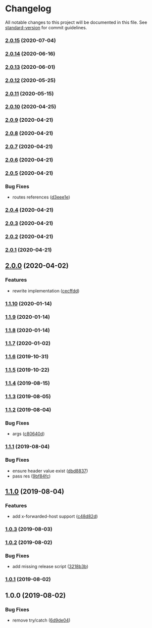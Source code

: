 # Changelog

All notable changes to this project will be documented in this file. See [standard-version](https://github.com/conventional-changelog/standard-version) for commit guidelines.

### [2.0.15](https://github.com/microlinkhq/proxy/compare/v2.0.14...v2.0.15) (2020-07-04)

### [2.0.14](https://github.com/microlinkhq/proxy/compare/v2.0.13...v2.0.14) (2020-06-16)

### [2.0.13](https://github.com/microlinkhq/proxy/compare/v2.0.12...v2.0.13) (2020-06-01)

### [2.0.12](https://github.com/microlinkhq/proxy/compare/v2.0.11...v2.0.12) (2020-05-25)

### [2.0.11](https://github.com/microlinkhq/proxy/compare/v2.0.10...v2.0.11) (2020-05-15)

### [2.0.10](https://github.com/microlinkhq/proxy/compare/v2.0.9...v2.0.10) (2020-04-25)

### [2.0.9](https://github.com/microlinkhq/proxy/compare/v2.0.8...v2.0.9) (2020-04-21)

### [2.0.8](https://github.com/microlinkhq/proxy/compare/v2.0.7...v2.0.8) (2020-04-21)

### [2.0.7](https://github.com/microlinkhq/proxy/compare/v2.0.6...v2.0.7) (2020-04-21)

### [2.0.6](https://github.com/microlinkhq/proxy/compare/v2.0.5...v2.0.6) (2020-04-21)

### [2.0.5](https://github.com/microlinkhq/proxy/compare/v2.0.4...v2.0.5) (2020-04-21)


### Bug Fixes

* routes references ([d3eee1e](https://github.com/microlinkhq/proxy/commit/d3eee1e82f9bad7bf3cb8da64671ca4a7c9423f8))

### [2.0.4](https://github.com/microlinkhq/proxy/compare/v2.0.3...v2.0.4) (2020-04-21)

### [2.0.3](https://github.com/microlinkhq/proxy/compare/v2.0.2...v2.0.3) (2020-04-21)

### [2.0.2](https://github.com/microlinkhq/proxy/compare/v2.0.1...v2.0.2) (2020-04-21)

### [2.0.1](https://github.com/microlinkhq/proxy/compare/v2.0.0...v2.0.1) (2020-04-21)

## [2.0.0](https://github.com/microlinkhq/proxy/compare/v1.1.10...v2.0.0) (2020-04-02)


### Features

* rewrite implementation ([cecffdd](https://github.com/microlinkhq/proxy/commit/cecffddd860b93507c7c60714be508f4a7f8a491))

### [1.1.10](https://github.com/microlinkhq/proxy/compare/v1.1.9...v1.1.10) (2020-01-14)

### [1.1.9](https://github.com/microlinkhq/proxy/compare/v1.1.8...v1.1.9) (2020-01-14)

### [1.1.8](https://github.com/microlinkhq/proxy/compare/v1.1.7...v1.1.8) (2020-01-14)

### [1.1.7](https://github.com/microlinkhq/proxy/compare/v1.1.6...v1.1.7) (2020-01-02)

### [1.1.6](https://github.com/microlinkhq/proxy/compare/v1.1.5...v1.1.6) (2019-10-31)

### [1.1.5](https://github.com/microlinkhq/proxy/compare/v1.1.4...v1.1.5) (2019-10-22)

### [1.1.4](https://github.com/microlinkhq/proxy/compare/v1.1.3...v1.1.4) (2019-08-15)

### [1.1.3](https://github.com/microlinkhq/proxy/compare/v1.1.2...v1.1.3) (2019-08-05)

### [1.1.2](https://github.com/microlinkhq/proxy/compare/v1.1.1...v1.1.2) (2019-08-04)


### Bug Fixes

* args ([c80640d](https://github.com/microlinkhq/proxy/commit/c80640d))

### [1.1.1](https://github.com/microlinkhq/proxy/compare/v1.1.0...v1.1.1) (2019-08-04)


### Bug Fixes

* ensure header value exist ([dbd8837](https://github.com/microlinkhq/proxy/commit/dbd8837))
* pass res ([9bf84fc](https://github.com/microlinkhq/proxy/commit/9bf84fc))

## [1.1.0](https://github.com/microlinkhq/proxy/compare/v1.0.3...v1.1.0) (2019-08-04)


### Features

* add x-forwarded-host support ([c48d82d](https://github.com/microlinkhq/proxy/commit/c48d82d))

### [1.0.3](https://github.com/microlinkhq/proxy/compare/v1.0.2...v1.0.3) (2019-08-03)

### [1.0.2](https://github.com/microlinkhq/proxy/compare/v1.0.1...v1.0.2) (2019-08-02)


### Bug Fixes

* add missing release script ([3218b3b](https://github.com/microlinkhq/proxy/commit/3218b3b))

### [1.0.1](https://github.com/microlinkhq/proxy/compare/v1.0.0...v1.0.1) (2019-08-02)

## 1.0.0 (2019-08-02)


### Bug Fixes

* remove try/catch ([6d9de04](https://github.com/microlinkhq/proxy/commit/6d9de04))
